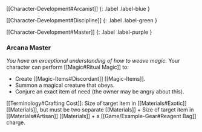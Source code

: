 
[[Character-Development#Arcanist]]
{: .label .label-blue }

[[Character-Development#Discipline]]
{: .label .label-green }

[[Character-Development#Master]]
{: .label .label-purple }
### Arcana Master
*You have an exceptional understanding of how to weave magic.*
Your character can perform [[Magic#Ritual Magic]] to:
- Create [[Magic-Items#Discordant]] [[Magic-Items]].
- Summon a magical creature that obeys.
- Conjure an exact item of need (the owner may be angry about this).

[[Terminology#Crafting Cost]]: Size of target item in [[Materials#Exotic]] [[Materials]], but must be two separate [[Materials]] + Size of target item in [[Materials#Artisan]] [[Materials]] + a [[Game/Example-Gear#Reagent Bag]] charge.
